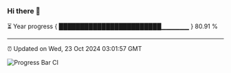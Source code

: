 ### Hi there 👋

⏳ Year progress { ████████████████████████▁▁▁▁▁▁ } 80.91 %

---

⏰ Updated on Wed, 23 Oct 2024 03:01:57 GMT

![Progress Bar CI](https://github.com/IshwaranRudhara/GIT-ACTION/workflows/Progress%20Bar%20CI/badge.svg)

